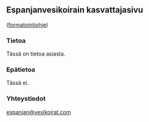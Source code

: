 ## Espanjanvesikoirain kasvattajasivu

([formatointiohje](help.md))

### Tietoa

Tässä on tietoa asiasta.

### Epätietoa

Tässä ei.

### Yhteystiedot

espanjan@vesikoirat.com
